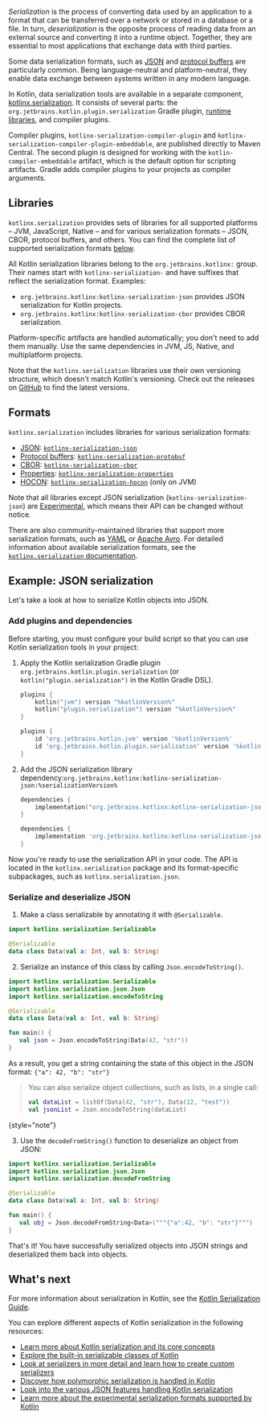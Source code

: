 [//]: # (title: Serialization)

_Serialization_ is the process of converting data used by an application to a format that can be transferred over a network
or stored in a database or a file. In turn, _deserialization_ is the opposite process of reading data from an external source
and converting it into a runtime object. Together, they are essential to most applications that exchange
data with third parties. 

Some data serialization formats, such as [JSON](https://www.json.org/json-en.html) and 
[protocol buffers](https://developers.google.com/protocol-buffers) are particularly common. Being language-neutral and
platform-neutral, they enable data exchange between systems written in any modern language.

In Kotlin, data serialization tools are available in a separate component, [kotlinx.serialization](https://github.com/Kotlin/kotlinx.serialization).
It consists of several parts: the `org.jetbrains.kotlin.plugin.serialization` Gradle plugin, [runtime libraries](#libraries),
and compiler plugins.

Compiler plugins, `kotlinx-serialization-compiler-plugin` and `kotlinx-serialization-compiler-plugin-embeddable`,
are published directly to Maven Central. The second plugin is designed for working with the `kotlin-compiler-embeddable`
artifact, which is the default option for scripting artifacts. Gradle adds compiler plugins to your projects as compiler arguments.

## Libraries

`kotlinx.serialization` provides sets of libraries for all supported platforms – JVM, JavaScript, Native – and for various
serialization formats – JSON, CBOR, protocol buffers, and others. You can find the complete list of supported serialization
formats [below](#formats).

All Kotlin serialization libraries belong to the `org.jetbrains.kotlinx:` group. Their names start with `kotlinx-serialization-`
and have suffixes that reflect the serialization format. Examples:
* `org.jetbrains.kotlinx:kotlinx-serialization-json` provides JSON serialization for Kotlin projects.
* `org.jetbrains.kotlinx:kotlinx-serialization-cbor` provides CBOR serialization.

Platform-specific artifacts are handled automatically; you don't need to add them manually. Use the same dependencies in
JVM, JS, Native, and multiplatform projects.

Note that the `kotlinx.serialization` libraries use their own versioning structure, which doesn't match Kotlin's versioning.
Check out the releases on [GitHub](https://github.com/Kotlin/kotlinx.serialization/releases) to find the latest versions.

## Formats

`kotlinx.serialization` includes libraries for various serialization formats:

* [JSON](https://www.json.org/): [`kotlinx-serialization-json`](https://github.com/Kotlin/kotlinx.serialization/blob/master/formats/README.md#json)
* [Protocol buffers](https://developers.google.com/protocol-buffers): [`kotlinx-serialization-protobuf`](https://github.com/Kotlin/kotlinx.serialization/blob/master/formats/README.md#protobuf)
* [CBOR](https://cbor.io/): [`kotlinx-serialization-cbor`](https://github.com/Kotlin/kotlinx.serialization/blob/master/formats/README.md#cbor)
* [Properties](https://en.wikipedia.org/wiki/.properties): [`kotlinx-serialization-properties`](https://github.com/Kotlin/kotlinx.serialization/blob/master/formats/README.md#properties)
* [HOCON](https://github.com/lightbend/config/blob/master/HOCON.md): [`kotlinx-serialization-hocon`](https://github.com/Kotlin/kotlinx.serialization/blob/master/formats/README.md#hocon) (only on JVM)

Note that all libraries except JSON serialization (`kotlinx-serialization-json`) are [Experimental](components-stability.md),
which means their API can be changed without notice.

There are also community-maintained libraries that support more serialization formats, such as [YAML](https://yaml.org/)
or [Apache Avro](https://avro.apache.org/). For detailed information about available serialization formats, see the 
[`kotlinx.serialization` documentation](https://github.com/Kotlin/kotlinx.serialization/blob/master/formats/README.md).

## Example: JSON serialization

Let's take a look at how to serialize Kotlin objects into JSON.

### Add plugins and dependencies

Before starting, you must configure your build script so that you can use Kotlin serialization tools in your project:

1. Apply the Kotlin serialization Gradle plugin `org.jetbrains.kotlin.plugin.serialization` (or `kotlin("plugin.serialization")`
in the Kotlin Gradle DSL).

    <tabs group="build-script">
    <tab title="Kotlin" group-key="kotlin">

    ```kotlin
    plugins {
        kotlin("jvm") version "%kotlinVersion%"
        kotlin("plugin.serialization") version "%kotlinVersion%"
    }
    ```

    </tab>
    <tab title="Groovy" group-key="groovy">

    ```groovy
    plugins {
        id 'org.jetbrains.kotlin.jvm' version '%kotlinVersion%'
        id 'org.jetbrains.kotlin.plugin.serialization' version '%kotlinVersion%'  
    }
    ```

    </tab>
    </tabs>

2. Add the JSON serialization library dependency:`org.jetbrains.kotlinx:kotlinx-serialization-json:%serializationVersion%`

    <tabs group="build-script">
    <tab title="Kotlin" group-key="kotlin">

    ```kotlin
    dependencies {
        implementation("org.jetbrains.kotlinx:kotlinx-serialization-json:%serializationVersion%")
    } 
    ```

    </tab>
    <tab title="Groovy" group-key="groovy">

    ```groovy
    dependencies {
        implementation 'org.jetbrains.kotlinx:kotlinx-serialization-json:%serializationVersion%'
    } 
    ```

    </tab>
    </tabs>

Now you're ready to use the serialization API in your code. The API is located in the `kotlinx.serialization` package
and its format-specific subpackages, such as `kotlinx.serialization.json`.

### Serialize and deserialize JSON

1. Make a class serializable by annotating it with `@Serializable`.

```kotlin
import kotlinx.serialization.Serializable

@Serializable
data class Data(val a: Int, val b: String)
```

2. Serialize an instance of this class by calling `Json.encodeToString()`.

```kotlin
import kotlinx.serialization.Serializable
import kotlinx.serialization.json.Json
import kotlinx.serialization.encodeToString

@Serializable
data class Data(val a: Int, val b: String)

fun main() {
   val json = Json.encodeToString(Data(42, "str"))
}
```

As a result, you get a string containing the state of this object in the JSON format: `{"a": 42, "b": "str"}`

> You can also serialize object collections, such as lists, in a single call:
> 
> ```kotlin
> val dataList = listOf(Data(42, "str"), Data(12, "test"))
> val jsonList = Json.encodeToString(dataList)
> ```
> 
{style="note"}

3. Use the `decodeFromString()` function to deserialize an object from JSON:

```kotlin
import kotlinx.serialization.Serializable
import kotlinx.serialization.json.Json
import kotlinx.serialization.decodeFromString

@Serializable
data class Data(val a: Int, val b: String)

fun main() {
   val obj = Json.decodeFromString<Data>("""{"a":42, "b": "str"}""")
}
```

That's it! You have successfully serialized objects into JSON strings and deserialized them back into objects.

## What's next

For more information about serialization in Kotlin, see the [Kotlin Serialization Guide](https://github.com/Kotlin/kotlinx.serialization/blob/master/docs/serialization-guide.md).

You can explore different aspects of Kotlin serialization in the following resources:

* [Learn more about Kotlin serialization and its core concepts](https://github.com/Kotlin/kotlinx.serialization/blob/master/docs/basic-serialization.md)
* [Explore the built-in serializable classes of Kotlin](https://github.com/Kotlin/kotlinx.serialization/blob/master/docs/builtin-classes.md)
* [Look at serializers in more detail and learn how to create custom serializers](https://github.com/Kotlin/kotlinx.serialization/blob/master/docs/serializers.md)
* [Discover how polymorphic serialization is handled in Kotlin](https://github.com/Kotlin/kotlinx.serialization/blob/master/docs/polymorphism.md#open-polymorphism)
* [Look into the various JSON features handling Kotlin serialization](https://github.com/Kotlin/kotlinx.serialization/blob/master/docs/json.md#json-elements)
* [Learn more about the experimental serialization formats supported by Kotlin](https://github.com/Kotlin/kotlinx.serialization/blob/master/docs/formats.md)
